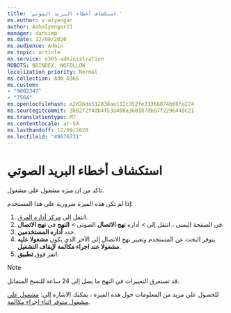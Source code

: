 ```yaml
---
title: 'استكشاف أخطاء البريد الصوتي '
ms.author: v-aiyengar
author: AshaIyengar21
manager: dansimp
ms.date: 12/09/2020
ms.audience: Admin
ms.topic: article
ms.service: o365-administration
ROBOTS: NOINDEX, NOFOLLOW
localization_priority: Normal
ms.collection: Adm_O365
ms.custom:
- "9002347"
- "7564"
ms.openlocfilehash: a2d26da512838ae112c352fe21366074b69fa224
ms.sourcegitcommit: 3802f2f4db4f53a408a360187db67f2296448c21
ms.translationtype: MT
ms.contentlocale: ar-SA
ms.lasthandoff: 12/09/2020
ms.locfileid: "49676731"
---
```

# <a name="troubleshooting-voicemail"></a>استكشاف أخطاء البريد الصوتي

تاكد من ان ميزه مشغول علي مشغول.

إذا لم تكن هذه الميزة ضرورية علي هذا المستخدم:

1. انتقل إلى [مركز أداره الفرق](https://admin.teams.microsoft.com/policies/calling).
1. في الصفحة اليمني ، انتقل إلى  >  أداره **نهج الاتصال** الصوتي  >  **النهج** في **نهج الاتصال**.
1. حدد **أداره المستخدمين**.
1. يتوفر البحث عن المستخدم وتغيير نهج الاتصال إلى الآخر الذي يكون **مشغولا عليه مشغولا عند اجراء مكالمة** **لإيقاف التشغيل**.
1. انقر فوق **تطبيق**.
> [!NOTE]
> قد تستغرق التغييرات في النهج ما يصل إلى 24 ساعة للنسخ المتماثل.

للحصول علي مزيد من المعلومات حول هذه الميزة ، يمكنك الاشاره إلى: [مشغول علي مشغول متوفر اثناء اجراء مكالمة](https://docs.microsoft.com/microsoftteams/teams-calling-policy#busy-on-busy-is-available-while-in-a-call).
